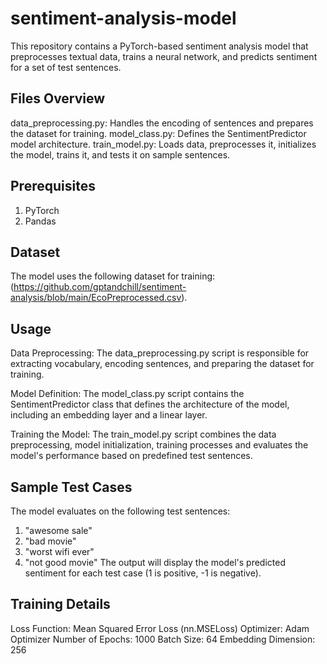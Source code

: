 # sentiment-analysis-model

This repository contains a PyTorch-based sentiment analysis model that preprocesses textual data, trains a neural network, and predicts sentiment for a set of test sentences.

## Files Overview
data_preprocessing.py: Handles the encoding of sentences and prepares the dataset for training.
model_class.py: Defines the SentimentPredictor model architecture.
train_model.py: Loads data, preprocesses it, initializes the model, trains it, and tests it on sample sentences.

## Prerequisites
1. PyTorch
2. Pandas

## Dataset
The model uses the following dataset for training: (https://github.com/gptandchill/sentiment-analysis/blob/main/EcoPreprocessed.csv).

## Usage
Data Preprocessing: The data_preprocessing.py script is responsible for extracting vocabulary, encoding sentences, and preparing the dataset for training.

Model Definition: The model_class.py script contains the SentimentPredictor class that defines the architecture of the model, including an embedding layer and a linear layer.

Training the Model: The train_model.py script combines the data preprocessing, model initialization, training processes and evaluates the model's performance based on predefined test sentences.

## Sample Test Cases
The model evaluates on the following test sentences:

1. "awesome sale"
2. "bad movie"
3. "worst wifi ever"
4. "not good movie"
The output will display the model's predicted sentiment for each test case (1 is positive, -1 is negative).

## Training Details
Loss Function: Mean Squared Error Loss (nn.MSELoss)
Optimizer: Adam Optimizer
Number of Epochs: 1000
Batch Size: 64
Embedding Dimension: 256
